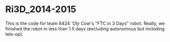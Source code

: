 Ri3D_2014-2015
==============

This is the code for team 6424 *'Oly Cow*'s "FTC in 3 Days" robot. Really, we finished
the robot in less than 1.5 days (excluding autonomous but including tele-op).
